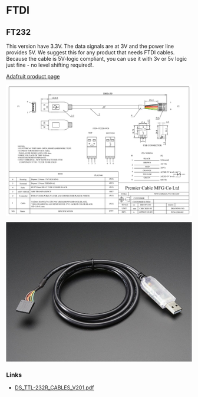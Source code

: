 # FTDI

## FT232

This version have 3.3V. The data signals are at 3V and the power line provides 5V. We suggest this for any product that needs FTDI cables. Because the cable is 5V-logic compliant, you can use it with 3v or 5v logic just fine - no level shifting required!.

[Adafruit product page](https://www.adafruit.com/product/70)

![FTDI - FT232](./images/FT232_3.3V_with_LED.png)

![Cable](./images/70-03.jpg)

### Links

- [DS_TTL-232R_CABLES_V201.pdf](https://cdn-shop.adafruit.com/datasheets/DS_TTL-232R_CABLES_V201.pdf)
